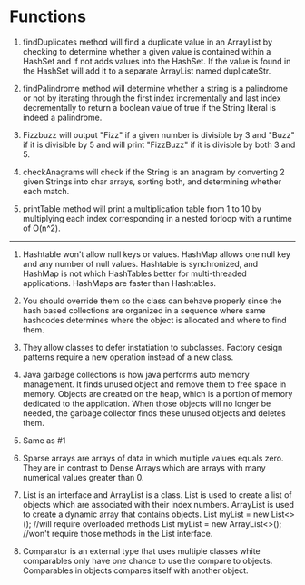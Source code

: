 # Functions


1) findDuplicates method will find a duplicate value in an ArrayList by checking to determine whether a given value is contained within a HashSet and if not adds values into the HashSet. If the value is found in the HashSet will add it to a separate ArrayList named duplicateStr.

2) findPalindrome method will determine whether a string is a palindrome or not by iterating through the first index incrementally and last index decrementally to return a boolean value of true if the String literal is indeed a palindrome.

3) Fizzbuzz will output "Fizz" if a given number is divisible by 3 and "Buzz" if it is divisible by 5 and will print "FizzBuzz" if it is divisble by both 3 and 5.

4) checkAnagrams will check if the String is an anagram by converting 2 given Strings into char arrays, sorting both, and determining whether each match.

5) printTable method will print a multiplication table from 1 to 10 by multiplying each index corresponding in a nested forloop with a runtime of O(n^2).

***************************************** 



1. Hashtable won't allow null keys or values.  HashMap allows one null key and any number of null values. Hashtable is synchronized, and HashMap is not which HashTables better for multi-threaded applications. HashMaps are faster than Hashtables.

2. You should override them so the class can behave properly since the hash based collections are organized in a sequence where same hashcodes determines where the object is allocated and where to find them. 

3. They allow classes to defer instatiation to subclasses. Factory design patterns require a new operation instead of a new class.

4. Java garbage collections is how java performs auto memory management. It finds  unused object and remove them to free space in memory. Objects are created on the heap, which is a portion of memory dedicated to the application. When those objects will no longer be needed, the garbage collector finds these unused objects and deletes them. 

5. Same as #1 

6. Sparse arrays are arrays of data in which multiple values equals zero. They are in contrast to Dense Arrays which are arrays with many numerical values greater than 0. 

7. List is an interface and ArrayList is a class. 	List is used to create a list of objects which are associated with their index numbers.	ArrayList is used to create a dynamic array that contains objects.
  List<String> myList = new List<>();   //will require overloaded methods 
  List<String> myList = new ArrayList<>();   //won't require those methods in the List interface.
  
8. Comparator is an external type that uses multiple classes white comparables only have one chance to use the compare to objects. Comparables in objects compares itself with another object. 

